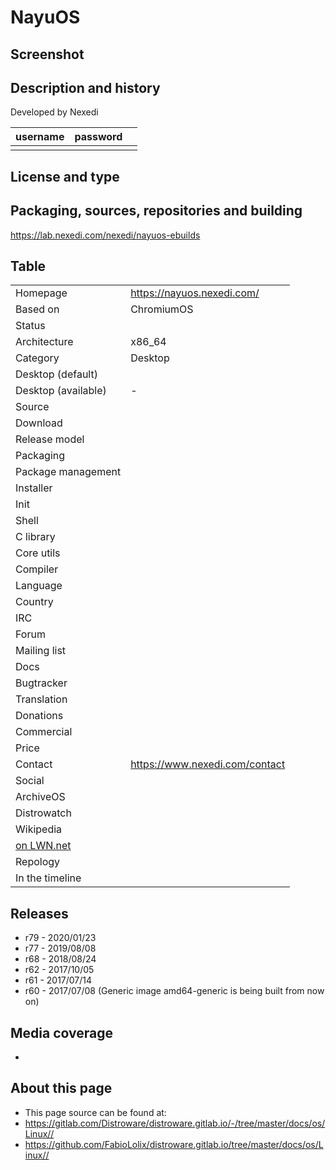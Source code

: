 # NayuOS

## Screenshot


## Description and history



Developed by Nexedi

| username | password |  |
|----------|----------|--|
|  |  |  |


## License and type




## Packaging, sources, repositories and building

<https://lab.nexedi.com/nexedi/nayuos-ebuilds>


## Table

|                       |  |
|-----------------------|--|
| Homepage              | <https://nayuos.nexedi.com/> |
| Based on              | ChromiumOS |
| Status                |  |
| Architecture          | x86_64 |
| Category              | Desktop |
| Desktop (default)     |  |
| Desktop (available)   | - |
| Source                |  |
| Download              |  |
| Release model         |  |
| Packaging             |  |
| Package management    |  |
| Installer             |  |
| Init                  |  |
| Shell                 |  |
| C library             |  |
| Core utils            |  |
| Compiler              |  |
| Language              |  |
| Country               |  |
| IRC                   |  |
| Forum                 |  |
| Mailing list          |  |
| Docs                  |  |
| Bugtracker            |  |
| Translation           |  |
| Donations             |  |
| Commercial            |  |
| Price                 |  |
| Contact               | <https://www.nexedi.com/contact> |
| Social                |  |
| ArchiveOS             |  |
| Distrowatch           |  |
| Wikipedia             |  |
| [on LWN.net](https://lwn.net/Distributions/) |  |
| Repology              |  |
| In the timeline       |  |


## Releases

* r79 - 2020/01/23
* r77 - 2019/08/08
* r68 - 2018/08/24
* r62 - 2017/10/05
* r61 - 2017/07/14
* r60 - 2017/07/08 (Generic image amd64-generic is being built from now on)


## Media coverage

* 


## About this page

* This page source can be found at:
* <https://gitlab.com/Distroware/distroware.gitlab.io/-/tree/master/docs/os/Linux//>
* <https://github.com/FabioLolix/distroware.gitlab.io/tree/master/docs/os/Linux//>
